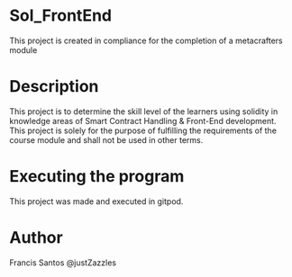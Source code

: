 # Sol_FrontEnd
This project is created in compliance for the completion of a metacrafters module
# Description
This project is to determine the skill level of the learners using solidity in knowledge areas of Smart Contract Handling & Front-End development. This project is solely for the purpose of fulfilling the requirements of the course module and shall not be used in other terms.
# Executing the program
This project was made and executed in gitpod.
# Author
Francis Santos
@justZazzles
